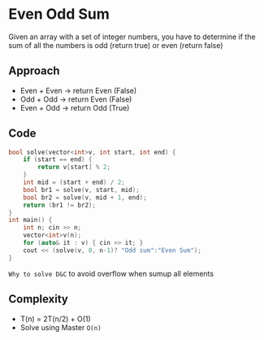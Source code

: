 # Even Odd Sum 
Given an array with a set of integer numbers, you have to determine if the sum of all the numbers is odd (return true) or even (return false) 

## Approach
- Even + Even -> return Even (False)
- Odd + Odd    -> return Even (False)
- Even + Odd  -> return Odd   (True)


## Code
```cpp
bool solve(vector<int>v, int start, int end) {
    if (start == end) {
        return v[start] % 2;
    }
    int mid = (start + end) / 2;
    bool br1 = solve(v, start, mid);
    bool br2 = solve(v, mid + 1, end);
    return (br1 != br2);
}
int main() {
    int n; cin >> n; 
    vector<int>v(n); 
    for (auto& it : v) { cin >> it; }
    cout << (solve(v, 0, n-1)? "Odd sum":"Even Sum");
}
```
`Why to solve D&C` to avoid overflow when sumup all elements

## Complexity 
- T(n) = 2T(n/2) + O(1)
- Solve using Master `O(n)`
